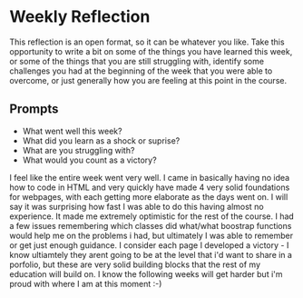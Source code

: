 # Weekly Reflection
This reflection is an open format, so it can be whatever you like. Take this opportunity to write a bit on some of the things you have learned this week, or some of the things that you are still struggling with, identify some challenges you had at the beginning of the week that you were able to overcome, or just generally how you are feeling at this point in the course.

## Prompts
- What went well this week?
- What did you learn as a shock or suprise?
- What are you struggling with?
- What would you count as a victory?

I feel like the entire week went very well. I came in basically having no idea how to code in HTML and very quickly have made 4 very solid foundations for webpages, with each getting more elaborate as the days went on. I will say it was surprising how fast I was able to do this having almost no experience. It made me extremely optimistic for the rest of the course. I had a few issues remembering which classes did what/what boostrap functions would help me on the problems i had, but ultimately I was able to remember or get just enough guidance. I consider each page I developed a victory - I know ultiamtely they arent going to be at the level that i'd want to share in a porfolio, but these are very solid building blocks that the rest of my education will build on. I know the following weeks will get harder but i'm proud with where I am at this moment :-)